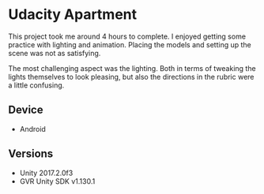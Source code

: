 # Udacity Apartment

This project took me around 4 hours to complete. I enjoyed getting some practice with lighting and animation. Placing the models and setting
up the scene was not as satisfying. 

The most challenging aspect was the lighting. Both in terms of tweaking the 
lights themselves to look pleasing, but also the directions in the rubric were a little confusing.

## Device
- Android

## Versions
- Unity 2017.2.0f3
- GVR Unity SDK v1.130.1
